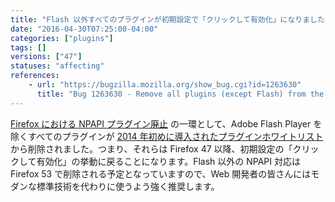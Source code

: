 ```yaml
---
title: "Flash 以外すべてのプラグインが初期設定で「クリックして有効化」になりました"
date: "2016-04-30T07:25:00-04:00"
categories: ["plugins"]
tags: []
versions: ["47"]
statuses: "affecting"
references:
    - url: "https://bugzilla.mozilla.org/show_bug.cgi?id=1263630"
      title: "Bug 1263630 - Remove all plugins (except Flash) from the click-to-activate whitelist"
---
```

[Firefox における NPAPI プラグイン廃止](https://www.fxsitecompat.com/ja/docs/2015/plug-in-support-will-be-dropped-by-the-end-of-2016-except-flash/) の一環として、Adobe Flash Player を除くすべてのプラグインが [2014 年初めに導入されたプラグインホワイトリスト](https://www.fxsitecompat.com/ja/docs/2014/plugin-whitelist-has-been-implemented/) から削除されました。つまり、それらは Firefox 47 以降、初期設定の「クリックして有効化」の挙動に戻ることになります。Flash 以外の NPAPI 対応は Firefox 53 で削除される予定となっていますので、Web 開発者の皆さんにはモダンな標準技術を代わりに使うよう強く推奨します。

